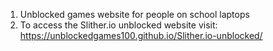 1. Unblocked games website for people on school laptops
2. To access the Slither.io unblocked website visit: https://unblockedgames100.github.io/Slither.io-unblocked/
